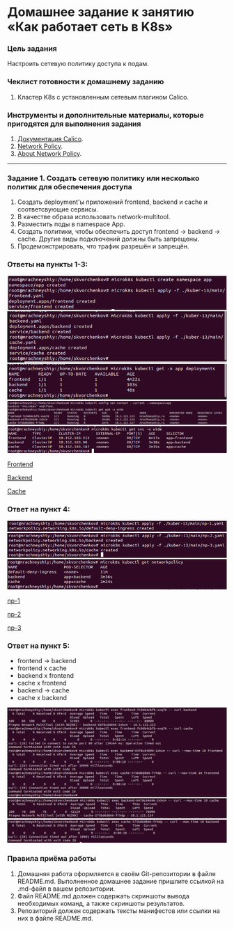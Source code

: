 # Домашнее задание к занятию «Как работает сеть в K8s»

### Цель задания

Настроить сетевую политику доступа к подам.

### Чеклист готовности к домашнему заданию

1. Кластер K8s с установленным сетевым плагином Calico.

### Инструменты и дополнительные материалы, которые пригодятся для выполнения задания

1. [Документация Calico](https://www.tigera.io/project-calico/).
2. [Network Policy](https://kubernetes.io/docs/concepts/services-networking/network-policies/).
3. [About Network Policy](https://docs.projectcalico.org/about/about-network-policy).

-----

### Задание 1. Создать сетевую политику или несколько политик для обеспечения доступа

1. Создать deployment'ы приложений frontend, backend и cache и соответсвующие сервисы.
2. В качестве образа использовать network-multitool.
3. Разместить поды в namespace App.
4. Создать политики, чтобы обеспечить доступ frontend -> backend -> cache. Другие виды подключений должны быть запрещены.
5. Продемонстрировать, что трафик разрешён и запрещён.

### Ответы на пункты 1-3:

![](pic/1.png)
![](pic/2.png)
![](pic/3.png)
![](pic/4.png)
![](pic/5.png)

[Frontend](main/frontend.yaml) 

[Backend](main/backend.yaml)

[Cache](main/cache.yaml)

### Ответ на пункт 4:

![](pic/6.png)
![](pic/7.png)
![](pic/8.png)

[np-1](main/np-1.yaml)

[np-2](main/np-1.yaml)

[np-3](main/np-1.yaml)

### Ответ на пункт 5:

- frontend -> backend 
- frontend x cache
- backend x frontend
- cache x frontend 
- backend -> cache
- cache x backend 

![](pic/9.png)
![](pic/10.png)
![](pic/11.png)

### Правила приёма работы

1. Домашняя работа оформляется в своём Git-репозитории в файле README.md. Выполненное домашнее задание пришлите ссылкой на .md-файл в вашем репозитории.
2. Файл README.md должен содержать скриншоты вывода необходимых команд, а также скриншоты результатов.
3. Репозиторий должен содержать тексты манифестов или ссылки на них в файле README.md.